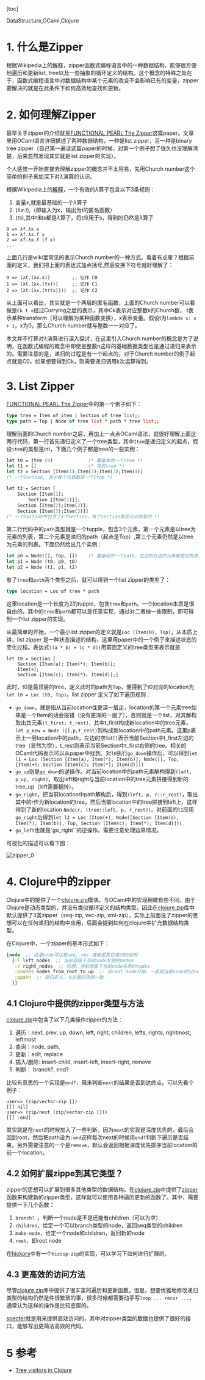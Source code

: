 [toc]

<div id="tags">DataStructure,OCaml,Clojure</div>

# 1. 什么是Zipper

根据Wikipedia上的[解释](https://en.wikipedia.org/wiki/Zipper_(data_structure))，zipper函数式编程语言中的一种数据结构，能够很方便地遍历和更新list, tree以及一些抽象的循环定义的结构。这个概念的特殊之处在于，函数式编程语言中对数据结构中某个元素的改变不会影响已有的变量，zipper要解决的就是在此条件下如何高效地查找和更新。

# 2. 如何理解Zipper

最早关于zipper的介绍就是[FUNCTIONAL PEARL The Zipper][]这篇paper。文章里用OCaml语言详细描述了两种数据结构，一种是list zipper，另一种是binary tree zipper（自己第一遍读这篇paper的时候，对第一个例子想了很久也没理解清楚，后来忽然发现其实就是list zipper的实现）。

个人感觉一开始直接去理解zipper的概念并不太容易，先用Church number这个简单的例子来加深下对$\lambda$演算的认识。

根据Wikipedia上的[解释](https://en.wikipedia.org/wiki/Lambda_calculus)，一个有效的$\lambda$算子包含以下3条规则：

1. 变量$x$,就是最基础的一个$\lambda$算子
2. $(\lambda x.t)$,（即输入为x，输出为t的匿名函数）
3. $(ts)$,其中t和s都是$\lambda$算子，将t应用于s，得到的仍然是$\lambda$算子


```
0 => λf.λx.x  
1 => λf.λx.f x
2 => λf.λx.f (f x)
...
```

上面几行是wiki里常见的表示Church number的一种方式。看着有点晕？根据前面的定义，我们把上面的表达式加点括号,然后变换下符号就好理解了：

```
0 => (λt.(λx.x))        ;; 记作 C0
1 => (λt.(λx.(tx)))     ;; 记作 C1
2 => (λt.(λx.(t(tx))))  ;; 记作 C2
```

从上面可以看出，其实就是一个两层的匿名函数，上面的Church number可以看做是``Ck t x``经过Currying之后的表示，其中Ck表示对应整数k的Church数， t表示某种transform（可以理解为某种函数变换），x表示变量。假设t为``lambda x: x + 1``，x为0，那么Church number就与整数一一对应了。

本文并不打算对$\lambda$演算进行深入探讨，在这里引入Church number的概念是为了说明，在函数式编程的概念中即使是整数n这样的基础数据类型也是通过递归来表示的。需要注意的是，递归的过程是有一个起点的，对于Church number的例子起点就是C0，如果想要得到Ck，则需要递归调用k次运算得到。

# 3. List Zipper

[FUNCTIONAL PEARL The Zipper][]中的第一个例子如下：

```ocaml
type tree = Item of item | Section of tree list;;
type path = Top | Node of tree list * path * tree list;;
```
理解前面的Church number之后，再加上一点点OCaml语法，就很好理解上面这两行代码，第一行首先递归定义了一个tree类型，其中``Item``是递归定义的起点，假设``item``的类型是int，下面几个例子都是tree的一些实例：

```ocaml
let t0 = Item (0)             (* 最基本的一个item *)
let t1 = []                   (* 空的tree *)
let t2 = Section [Item(1);Item(2);Item(3);Item(4)]  
(* 一个Section, 其中每个元素都是一个Item *)

let t3 = Section [
	Section [Item(1);
		Section [Item(1)]];
	Section [Item(2);Item(2)];
	Section [Item(3);Item(3)]]
(* 一个Section中包含了3个Section，每个Section都是可以嵌套的 *)
```

第二行代码中的``path``类型就是一个tupple，包含3个元素，第一个元素是以tree为元素的列表，第二个元素是递归的path（起点是Top）,第三个元素仍然是以tree为元素的列表。下面仍然给出几个实例：

```ocaml
let p0 = Node([], Top, [])    (* 最基础的一个path，左边和右边的元素都是空列表，中间是起点元素Top *)
let p1 = Node (t0, p0, t0)     
let p2 = Node (t1, p1, t2)
```

有了``tree``和``path``两个类型之后，就可以得到一个list zipper的类型了：

```ocaml
type location = Loc of tree * path
```

这里location是一个长度为2的tupple，包含``tree``和``path``。一个location本质是很自由的，其中的``tree``和``path``都可以是任意实现，通过对二者做一些限制，即可得到一个list zipper的实现。

从最简单的开始，一个最小list zipper的定义就是``Loc (Item(0), Top)``，从本质上讲，list zipper 是一种状态描述的结构，这里用paper中的一个例子来描述状态的变化过程。表达式``((a * b) + (c * d))``用前面定义的tree类型来表示就是

```
let t0 = Section [
	Section [Item(a); Item(*); Item(b)];
	Item(+);
	Section [Item(c); Item(*); Item(d)];]
```

此时，t0是最顶层的tree，定义此时的path为``Top``，便得到了t0对应的location为``let l0 = Loc (t0, Top)``。list zipper 定义了如下遍历规则：

- ``go_down``，就是指从当前location往更深一层走，location的第一个元素tree如果是一个Item的话会报错（没有更深的一层了），否则就是一个list，对其解构取出其元素``[t_first; t_rest]``，其中t_first构成新location中的tree元素，``let p_new = Node ([],p,t_rest)``则构成新location中的path元素。这里p表示上一层location中的path，左边的空list``[]``表示当前Section中t_first左边的tree（显然为空），t_rest则表示当前Section中t_first右侧的tree。相关的OCaml代码表示可以从paper中找到。对``l0``执行``go_down``操作后，可以得到``let l1 = Loc (Section [Item(a), Item(*), Item(b)], Node([], Top, [Item(+); Section [Item(c); Item(*); Item(d)]))``
- ``go_up``则是``go_down``的逆操作。对当前location中的path元素解构得到``(left, p_up, right)``，取出left和right与当前location中的tree元素拼接得到新的tree_up（left需要翻转）。
- ``go_right``，把当前location中path解构后，得到``(left, p, r::r_rest)``，取出其中的r作为新location的tree，然后当前location中的tree拼接到left上，这样得到了新的location ``Node(r, (tree::left, p, r_rest))``。对前面的``l1``应用``go_right``后得到``let l2 = Loc (Item(+), Node([Section [Item(a), Item(*), Item(b)], Top, Section [Item(c); Item(*); Item(d)]))``
- ``go_left``也就是`go_right``的逆操作。需要注意处理边界情况。

可视化的描述可以看下图：

![zipper_0](../public/zipper_0.svg)

# 4. Clojure中的zipper

Clojure中的提供了一个[clojure.zip][]模块。与OCaml中的实现稍微有些不同，由于Clojure是动态类型的，并没有类似循环定义的结构类型，因此在[clojure.zip][]库中默认提供了3类zipper（seq-zip, vec-zip, xml-zip），实际上前面说了zipper的思想可以在任何递归的结构中应用，后面会提到如何在clojure中扩充数据结构类型。

在Clojure中，一个zipper的基本形式如下：

```clojure
[node  ;; 这里node可以是seq, vec 或者是其它递归的结构
  {:l left_nodes  ;; 当前层级下当前node左侧的nodes
   :r right_nodes  ;; 同理，当前层级下当前node右侧的nodes
   :pnodes nodes_from_root_to_up  ;; 从root node开始，一直到当前node的父node的列表
   :ppath  ;; 递归定义，与前面的思想一致
  }]
```

[clojure.zip]: https://clojuredocs.org/clojure.zip

## 4.1 Clojure中提供的zipper类型与方法

[clojure.zip][]中包含了以下几类操作zipper的方法：

1. 遍历：next, prev, up, down, left, right, children, lefts, rights, rightmost, leftmost
2. 查询：node, path, 
3. 更新：edit, replace
4. 插入/删除: insert-child, insert-left, insert-right, remove
5. 判断： branch?, end?

比较有意思的一个实现是``end?``，用来判断``next``的结果是否到达终点。可以先看个例子：

```clojure-repl
user=> (zip/vector-zip [])
[[] nil]
user=> (zip/next (zip/vector-zip []))
[[] :end]
```

其实就是在``next``的时候加入了一些判断，因为``next``的实现是深度优先的，最后会回到root，然后把path设为``:end``这样每次next的时候用``end?``判断下遍历是否结束。另外需要注意的一个是``remove``，默认会返回根据深度优先排序当前location的前一个location。

## 4.2 如何扩展zippe到其它类型？

zipper的思想可以扩展到很多其他类型的数据结构。在[clojure.zip][]中提供了[zipper][]函数来构建新的zipper类型，这样就可以使用各种遍历更新的函数了。其中，需要提供一下几个函数：

1. ``branch? ``，判断一个node是不是还能有children（可以为空）
2. ``children``，给定一个可以branch类型的node，返回seq类型的children
3. ``make-node``，给定一个node和children，返回新的node
4. ``root``，即root node

在[hickory][]中有一个``hiccup-zip``的实现，可以学习下如何进行扩展的。

[zipper]:https://github.com/clojure/clojure/blob/59b65669860a1f33825775494809e5d500c19c63/src/clj/clojure/zip.clj#L18
[hickory]:https://github.com/davidsantiago/hickory/blob/master/src/hickory/zip.cljx

## 4.3 更高效的访问方法

尽管[clojure.zip][]库中提供了很丰富的遍历和更新函数，但是，想要优雅地修改递归类型的结构仍然是件很繁琐的事，很多时候都需要动手写``loop ... recur ...``，通常认为这样的操作是比较底层的。

[specter][]就是用来提供高效访问的，其中对zipper类型的数据也提供了很好的接口，能够写出更简洁高效的代码。

[specter]:https://github.com/nathanmarz/specter
[FUNCTIONAL PEARL The Zipper]:https://www.st.cs.uni-saarland.de/edu/seminare/2005/advanced-fp/docs/huet-zipper.pdf

# 5 参考

- [Tree visitors in Clojure](http://www.ibm.com/developerworks/library/j-treevisit/)